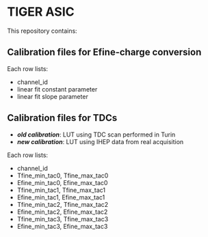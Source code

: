 # TIGER ASIC

This repository contains:

## Calibration files for Efine-charge conversion

Each row lists:

- channel_id
- linear fit constant parameter
- linear fit slope parameter


## Calibration files for TDCs

- ***old calibration***: LUT using TDC scan performed in Turin
- ***new calibration***: LUT using IHEP data from real acquisition

Each row lists:

- channel_id
- Tfine_min_tac0, Tfine_max_tac0
- Efine_min_tac0, Efine_max_tac0
- Tfine_min_tac1, Tfine_max_tac1
- Efine_min_tac1, Efine_max_tac1
- Tfine_min_tac2, Tfine_max_tac2
- Efine_min_tac2, Efine_max_tac2
- Tfine_min_tac3, Tfine_max_tac3
- Efine_min_tac3, Efine_max_tac3 

